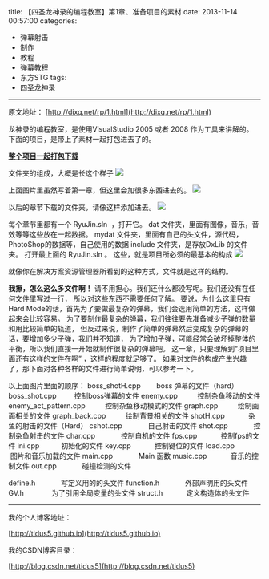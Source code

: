 title: 【四圣龙神录的编程教室】第1章、准备项目的素材
date: 2013-11-14 00:57:00
categories:
- 弹幕射击
- 制作
- 教程
- 弹幕教程
- 东方STG
tags:
- 四圣龙神录
---
原文地址：
[http://dixq.net/rp/1.html](http://dixq.net/rp/1.html)

龙神录的编程教室，是使用VisualStudio 2005 或者 2008 作为工具来讲解的。
下面的项目，是带上了素材一起打包进去了的。

 <!--more-->
**[整个项目一起打包下载](http://dixq.net/rp/zip/project.zip)**

文件夹的组成，大概是长这个样子
![](http://dixq.net/rp/img/1/3.png)

上面图片里虽然写着第一章，但这里会加很多东西进去的。
![](http://dixq.net/rp/img/1/5.png)

以后的章节下载的文件夹，请像这样添加进去。
![](http://dixq.net/rp/img/1/6.png)

每个章节里都有一个 RyuJin.sln  ，打开它。
dat 文件夹，里面有图像，音乐，音效等等这些放在一起数据。
mydat 文件夹，里面有自己的头文件，源代码，PhotoShop的数据等，自己使用的数据
include 文件夹，是存放DxLib 的文件夹。
打开最上面的 RyuJin.sln 。
这些，就是项目所必须的最基本的构成
![](http://dixq.net/rp/img/1/1.png)

就像你在解决方案资源管理器所看到的这种方式，文件就是这样的结构。

**我擦，怎么这么多文件啊！**
请不用担心。我们还什么都没写呢。我们还没有在任何文件里写过一行，
所以对这些东西不需要任何了解。
要说，为什么这里只有Hard Mode的话，首先为了要做最复杂的弹幕，我们会选用简单的方法，这样做起来会比较容易。
为了要制作最复杂的弹幕，我们往往要先准备减少子弹的数量和用比较简单的轨道，
但反过来说，制作了简单的弹幕然后变成复杂的弹幕的话，要增加多少子弹，我们并不知道，
为了增加子弹，可能经常会破坏掉整体的平衡，所以我们直接一开始就制作很复杂的弹幕吧。
这一章，只要理解到“项目里面还有这样的文件在啊” ，这样的程度就足够了。
如果对文件的构成产生兴趣了，那下面对各种各样的文件进行简单说明，可以参考一下。

以上面图片里面的顺序：
boss_shotH.cpp
       boss 弹幕的文件（hard）
boss_shot.cpp
        控制boss弹幕的文件
enemy.cpp
         控制杂鱼移动的文件
enemy_act_pattern.cpp
         控制杂鱼移动模式的文件
graph.cpp
         绘制画面相关的文件
graph_back.cpp
         绘制背景相关的文件
shotH.cpp
           杂鱼的射击的文件（Hard）
cshot.cpp
            自己射击的文件
shot.cpp
            控制杂鱼射击的文件
char.cpp
            控制自机的文件
fps.cpp
           控制fps的文件
ini.cpp
          初始化的文件
key.cpp
           控制键位的文件
load.cpp
         图片和音乐加载的文件
main.cpp
            Main 函数
music.cpp
           音乐的控制文件
out.cpp
            碰撞检测的文件

define.h
            写定义用的的头文件
function.h
            外部声明用的头文件
GV.h
             为了引用全局变量的头文件
struct.h
           定义构造体的头文件

---
我的个人博客地址：

[http://tidus5.github.io](http://tidus5.github.io)

我的CSDN博客目录：

[http://blog.csdn.net/tidus5](http://blog.csdn.net/tidus5)
